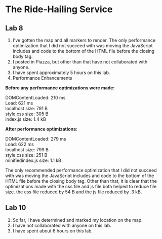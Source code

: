 # The Ride-Hailing Service
## Lab 8
1. I've gotten the map and all markers to render. The only performance optimization that I did not succeed with was moving the JavaScript includes and code to the bottom of the HTML file before the closing body tag.
2. I posted in Piazza, but other than that have not collaborated with anyone.
3. I have spent approximately 5 hours on this lab.
4. Performance Enhancements

**Before any performance optimizations were made:**
<p>DOMContentLoaded: 210 ms<br>
Load: 621 ms<br>
localhost size: 791 B<br>
style.css size: 305 B<br>
index.js size: 1.4 kB</p>

**After performance optimizations:**
<p>DOMContentLoaded: 279 ms<br>
Load: 622 ms<br>
localhost size: 799 B<br>
style.css size: 251 B<br>
minifiedindex.js size: 1.1 kB</p>

<p>The only recommended performance optimization that I did not succeed with was moving the JavaScript includes and code to the bottom of the HTML file before the closing body tag.
Other than that, it is clear that the optimizations made with the css file and js file both helped to reduce file size. the css file reduced by 54 B and the js file reduced by .3 kB.</p>

## Lab 10
1. So far, I have determined and marked my location on the map.
2. I have not collaborated with anyone on this lab.
3. I have spent about 6 hours on this lab.